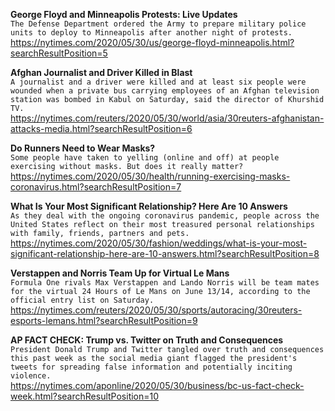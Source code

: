 **George Floyd and Minneapolis Protests: Live Updates**\
`The Defense Department ordered the Army to prepare military police units to deploy to Minneapolis after another night of protests.`\
https://nytimes.com/2020/05/30/us/george-floyd-minneapolis.html?searchResultPosition=5

**Afghan Journalist and Driver Killed in Blast**\
`A journalist and a driver were killed and at least six people were wounded when a private bus carrying employees of an Afghan television station was bombed in Kabul on Saturday, said the director of Khurshid TV.`\
https://nytimes.com/reuters/2020/05/30/world/asia/30reuters-afghanistan-attacks-media.html?searchResultPosition=6

**Do Runners Need to Wear Masks?**\
`Some people have taken to yelling (online and off) at people exercising without masks. But does it really matter?`\
https://nytimes.com/2020/05/30/health/running-exercising-masks-coronavirus.html?searchResultPosition=7

**What Is Your Most Significant Relationship? Here Are 10 Answers**\
`As they deal with the ongoing coronavirus pandemic, people across the United States reflect on their most treasured personal relationships with family, friends, partners and pets.`\
https://nytimes.com/2020/05/30/fashion/weddings/what-is-your-most-significant-relationship-here-are-10-answers.html?searchResultPosition=8

**Verstappen and Norris Team Up for Virtual Le Mans**\
`Formula One rivals Max Verstappen and Lando Norris will be team mates for the virtual 24 Hours of Le Mans on June 13/14, according to the official entry list on Saturday.`\
https://nytimes.com/reuters/2020/05/30/sports/autoracing/30reuters-esports-lemans.html?searchResultPosition=9

**AP FACT CHECK: Trump vs. Twitter on Truth and Consequences**\
`President Donald Trump and Twitter tangled over truth and consequences this past week as the social media giant flagged the president's tweets for spreading false information and potentially inciting violence.`\
https://nytimes.com/aponline/2020/05/30/business/bc-us-fact-check-week.html?searchResultPosition=10

